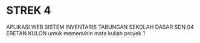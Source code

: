 # STREK 4
 APLIKASI WEB SISTEM INVENTARIS TABUNGAN SEKOLAH DASAR SDN 04 ERETAN KULON
untuk memenuhin mata kuliah proyek 1
